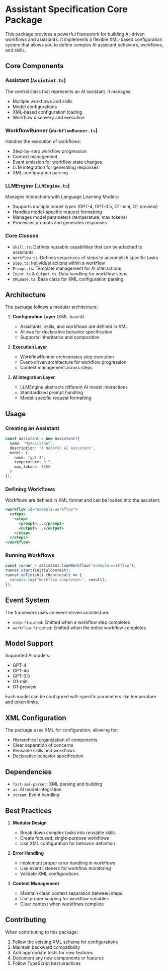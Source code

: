 # Assistant Specification Core Package

This package provides a powerful framework for building AI-driven workflows and assistants. It implements a flexible XML-based configuration system that allows you to define complex AI assistant behaviors, workflows, and skills.

## Core Components

### Assistant (`Assistant.ts`)
The central class that represents an AI assistant. It manages:
- Multiple workflows and skills
- Model configurations
- XML-based configuration loading
- Workflow discovery and execution

### WorkflowRunner (`WorkflowRunner.ts`)
Handles the execution of workflows:
- Step-by-step workflow progression
- Context management
- Event emission for workflow state changes
- LLM integration for generating responses
- XML configuration parsing

### LLMEngine (`LLMEngine.ts`)
Manages interactions with Language Learning Models:
- Supports multiple model types (GPT-4, GPT-3.5, O1-mini, O1-preview)
- Handles model-specific request formatting
- Manages model parameters (temperature, max tokens)
- Processes prompts and generates responses

### Core Classes
- `Skill.ts`: Defines reusable capabilities that can be attached to assistants
- `Workflow.ts`: Defines sequences of steps to accomplish specific tasks
- `Step.ts`: Individual actions within a workflow
- `Prompt.ts`: Template management for AI interactions
- `Input.ts` & `Output.ts`: Data handling for workflow steps
- `XMLBase.ts`: Base class for XML configuration parsing

## Architecture

The package follows a modular architecture:

1. **Configuration Layer** (XML-based)
   - Assistants, skills, and workflows are defined in XML
   - Allows for declarative behavior specification
   - Supports inheritance and composition

2. **Execution Layer**
   - WorkflowRunner orchestrates step execution
   - Event-driven architecture for workflow progression
   - Context management across steps

3. **AI Integration Layer**
   - LLMEngine abstracts different AI model interactions
   - Standardized prompt handling
   - Model-specific request formatting

## Usage

### Creating an Assistant

```typescript
const assistant = new Assistant({
  name: "MyAssistant",
  description: "A helpful AI assistant",
  model: {
    name: "gpt-4",
    temperature: 0.7,
    max_tokens: 1000
  }
});
```

### Defining Workflows

Workflows are defined in XML format and can be loaded into the assistant:

```xml
<workflow id="example-workflow">
  <steps>
    <step>
      <prompt>...</prompt>
      <output>...</output>
    </step>
  </steps>
</workflow>
```

### Running Workflows

```typescript
const runner = assistant.loadWorkflow("example-workflow");
runner.start(initialContext);
runner.onFinish().then(result => {
  console.log("Workflow completed:", result);
});
```

## Event System

The framework uses an event-driven architecture:
- `step-finished`: Emitted when a workflow step completes
- `workflow-finished`: Emitted when the entire workflow completes

## Model Support

Supported AI models:
- GPT-4
- GPT-4o
- GPT-3.5
- O1-mini
- O1-preview

Each model can be configured with specific parameters like temperature and token limits.

## XML Configuration

The package uses XML for configuration, allowing for:
- Hierarchical organization of components
- Clear separation of concerns
- Reusable skills and workflows
- Declarative behavior specification

## Dependencies

- `fast-xml-parser`: XML parsing and building
- `ai`: AI model integration
- `stream`: Event handling

## Best Practices

1. **Modular Design**
   - Break down complex tasks into reusable skills
   - Create focused, single-purpose workflows
   - Use XML configuration for behavior definition

2. **Error Handling**
   - Implement proper error handling in workflows
   - Use event listeners for workflow monitoring
   - Validate XML configurations

3. **Context Management**
   - Maintain clean context separation between steps
   - Use proper scoping for workflow variables
   - Clear context when workflows complete

## Contributing

When contributing to this package:
1. Follow the existing XML schema for configurations
2. Maintain backward compatibility
3. Add appropriate tests for new features
4. Document any new components or features
5. Follow TypeScript best practices
